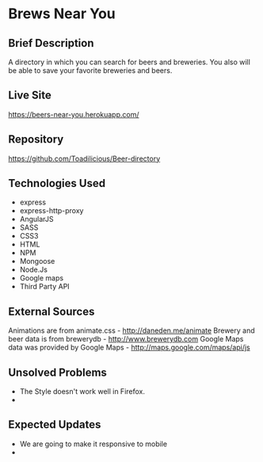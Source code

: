 # Brews Near You
## Brief Description
A directory in which you can search for beers and breweries.  You also will be able to save your favorite breweries and beers.

## Live Site
https://beers-near-you.herokuapp.com/

## Repository
https://github.com/Toadilicious/Beer-directory

## Technologies Used
- express
- express-http-proxy
- AngularJS
- SASS
- CSS3
- HTML
- NPM
- Mongoose
- Node.Js
- Google maps
- Third Party API

## External Sources
Animations are from animate.css - http://daneden.me/animate
Brewery and beer data is from brewerydb - http://www.brewerydb.com
Google Maps data was provided by Google Maps - http://maps.google.com/maps/api/js

## Unsolved Problems
- The Style doesn't work well in Firefox.
- 


## Expected Updates
- We are going to make it responsive to mobile
-
